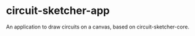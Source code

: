 # circuit-sketcher-app
An application to draw circuits on a canvas, based on circuit-sketcher-core.
